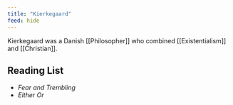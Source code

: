 ```yaml
---
title: "Kierkegaard"
feed: hide
---
```


Kierkegaard was a Danish [[Philosopher]] who combined [[Existentialism]] and [[Christian]]. 

## Reading List

* _Fear and Trembling_
* _Either Or_